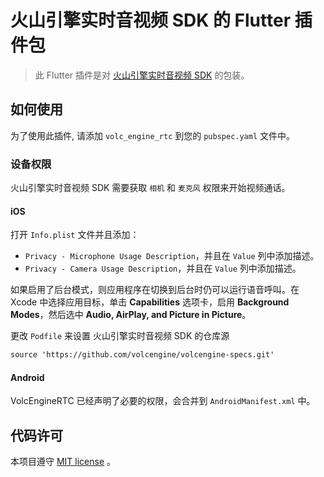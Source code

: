 # 火山引擎实时音视频 SDK 的 Flutter 插件包

> 此 Flutter 插件是对 [火山引擎实时音视频 SDK](https://www.volcengine.com/product/veRTC) 的包装。

## 如何使用

为了使用此插件, 请添加 `volc_engine_rtc` 到您的 `pubspec.yaml` 文件中。

### 设备权限

火山引擎实时音视频 SDK 需要获取 `相机` 和 `麦克风` 权限来开始视频通话。

#### iOS

打开 `Info.plist` 文件并且添加：

- `Privacy - Microphone Usage Description`，并且在 `Value` 列中添加描述。
- `Privacy - Camera Usage Description`，并且在 `Value` 列中添加描述。

如果启用了后台模式，则应用程序在切换到后台时仍可以运行语音呼叫。在 Xcode 中选择应用目标，单击 **Capabilities** 选项卡，启用 **Background Modes**，然后选中 **Audio, AirPlay, and Picture in Picture**。

更改 `Podfile` 来设置 火山引擎实时音视频 SDK 的仓库源

```xml
source 'https://github.com/volcengine/volcengine-specs.git'
```

#### Android

VolcEngineRTC 已经声明了必要的权限，会合并到 `AndroidManifest.xml` 中。

## 代码许可

本项目遵守 [MIT license](https://github.com/volcengine/VolcEngineRTC_Flutter_SDK/blob/master/LICENSE) 。
